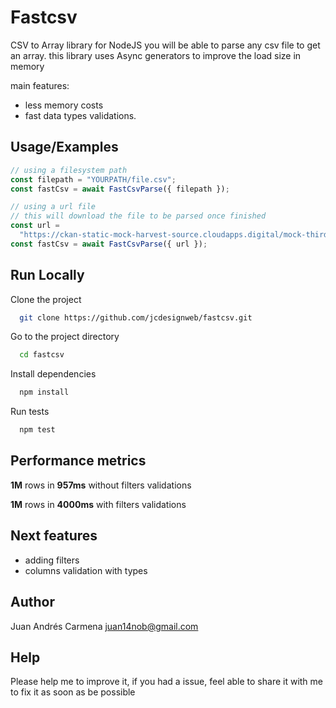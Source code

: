 # Fastcsv

CSV to Array library for NodeJS
you will be able to parse any csv file to get an array.
this library uses Async generators to improve the load size in memory

main features:

- less memory costs
- fast data types validations.

## Usage/Examples

```javascript
// using a filesystem path
const filepath = "YOURPATH/file.csv";
const fastCsv = await FastCsvParse({ filepath });

// using a url file
// this will download the file to be parsed once finished
const url =
  "https://ckan-static-mock-harvest-source.cloudapps.digital/mock-third-party/example-dataset-1/all-categories-summary.csv";
const fastCsv = await FastCsvParse({ url });
```

## Run Locally

Clone the project

```bash
  git clone https://github.com/jcdesignweb/fastcsv.git

```

Go to the project directory

```bash
  cd fastcsv
```

Install dependencies

```bash
  npm install
```

Run tests

```bash
  npm test
```

## Performance metrics

**1M** rows in **957ms** without filters validations

**1M** rows in **4000ms** with filters validations

## Next features

- adding filters
- columns validation with types

## Author

Juan Andrés Carmena <juan14nob@gmail.com>

## Help
Please help me to improve it, if you had a issue, feel able to share it with me to fix it as soon as be possible
